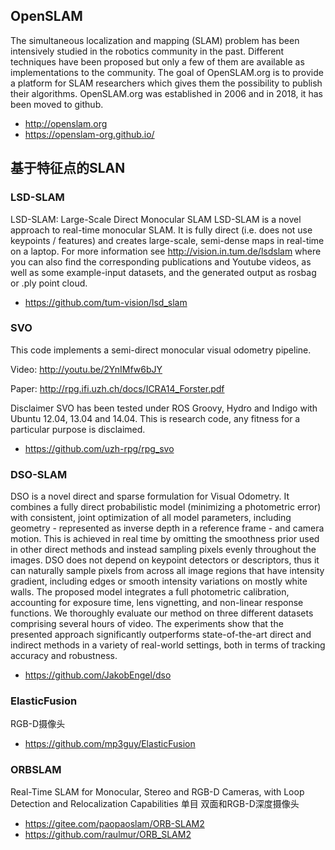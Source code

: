 ## OpenSLAM
The simultaneous localization and mapping (SLAM) problem has been intensively studied in the robotics community in the past. Different techniques have been proposed but only a few of them are available as implementations to the community. The goal of OpenSLAM.org is to provide a platform for SLAM researchers which gives them the possibility to publish their algorithms. OpenSLAM.org was established in 2006 and in 2018, it has been moved to github.

- <http://openslam.org>
- <https://openslam-org.github.io/>

## 基于特征点的SLAN
### LSD-SLAM
LSD-SLAM: Large-Scale Direct Monocular SLAM
LSD-SLAM is a novel approach to real-time monocular SLAM. It is fully direct (i.e. does not use keypoints / features) and creates large-scale, semi-dense maps in real-time on a laptop. For more information see http://vision.in.tum.de/lsdslam where you can also find the corresponding publications and Youtube videos, as well as some example-input datasets, and the generated output as rosbag or .ply point cloud.
- <https://github.com/tum-vision/lsd_slam>

### SVO

This code implements a semi-direct monocular visual odometry pipeline.

Video: http://youtu.be/2YnIMfw6bJY

Paper: http://rpg.ifi.uzh.ch/docs/ICRA14_Forster.pdf

Disclaimer
SVO has been tested under ROS Groovy, Hydro and Indigo with Ubuntu 12.04, 13.04 and 14.04. This is research code, any fitness for a particular purpose is disclaimed.
- <https://github.com/uzh-rpg/rpg_svo>

### DSO-SLAM
DSO is a novel direct and sparse formulation for Visual Odometry. It combines a fully direct probabilistic model (minimizing a photometric error) with consistent, joint optimization of all model parameters, including geometry - represented as inverse depth in a reference frame - and camera motion. This is achieved in real time by omitting the smoothness prior used in other direct methods and instead sampling pixels evenly throughout the images. DSO does not depend on keypoint detectors or descriptors, thus it can naturally sample pixels from across all image regions that have intensity gradient, including edges or smooth intensity variations on mostly white walls. The proposed model integrates a full photometric calibration, accounting for exposure time, lens vignetting, and non-linear response functions. We thoroughly evaluate our method on three different datasets comprising several hours of video. The experiments show that the presented approach significantly outperforms state-of-the-art direct and indirect methods in a variety of real-world settings, both in terms of tracking accuracy and robustness.
- <https://github.com/JakobEngel/dso>

### ElasticFusion
RGB-D摄像头
- <https://github.com/mp3guy/ElasticFusion>

### ORBSLAM
Real-Time SLAM for Monocular, Stereo and RGB-D Cameras, with Loop Detection and Relocalization Capabilities
单目 双面和RGB-D深度摄像头
- <https://gitee.com/paopaoslam/ORB-SLAM2>
- <https://github.com/raulmur/ORB_SLAM2>
